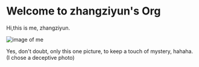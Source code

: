 # Welcome to zhangziyun's Org

Hi,this is me, zhangziyun.

![image of me](C:\Users\zzy12\AppData\Roaming\Typora\typora-user-images\image-20220419200614201.png)

Yes, don't doubt, only this one picture, to keep a touch of mystery, hahaha. (I chose a deceptive photo)
